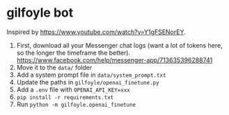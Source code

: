 # gilfoyle bot

Inspired by https://www.youtube.com/watch?v=Y1gFSENorEY. 

1. First, download all your Messenger chat logs (want a lot of tokens here, so the longer the timeframe the better). https://www.facebook.com/help/messenger-app/713635396288741
2. Move it to the `data/` folder
3. Add a system prompt file in `data/system_prompt.txt`
4. Update the paths in `gilfoyle/openai_finetune.py`
5. Add a `.env` file with `OPENAI_API_KEY=xxx`
6. `pip install -r requirements.txt`
7. Run `python -m gilfoyle.openai_finetune`
